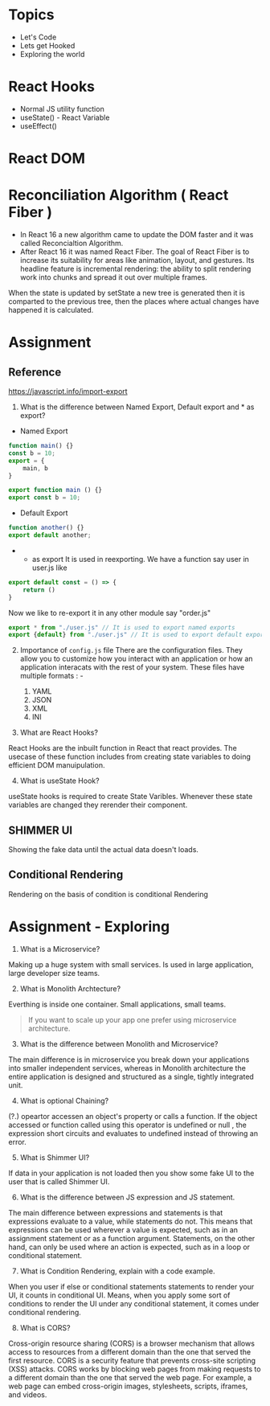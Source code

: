 # Topics
- Let's Code
- Lets get Hooked
- Exploring the world


# React Hooks
- Normal JS utility function 
- useState() - React Variable
- useEffect()

# React DOM 



# Reconciliation Algorithm ( React Fiber )
- In React 16 a new algorithm came to update the DOM faster and it was called Reconcialtion Algorithm.
- After React 16 it was named React Fiber.
The goal of React Fiber is to increase its suitability for areas like animation, layout, and gestures. Its headline feature is incremental rendering: the ability to split rendering work into chunks and spread it out over multiple frames.

When the state is updated by setState a new tree is generated then it is comparted to the previous tree, then the places where actual changes have happened it is calculated. 


# Assignment

## Reference 
https://javascript.info/import-export 

1. What is the difference between Named Export, Default export and * as export?
- Named Export 
```js
function main() {}
const b = 10;
export = {
    main, b
}
```

```js
export function main () {}
export const b = 10;
```

- Default Export 
```js
function another() {}
export default another;
```
- * as export 
It is used in reexporting. 
We have a function say user in user.js like 
```js
export default const = () => {
    return ()
}

```

Now we like to re-export it in any other module say "order.js"
```javascript
export * from "./user.js" // It is used to export named exports
export {default} from "./user.js" // It is used to export default exports
```

2. Importance of `config.js` file 
There are the configuration files. They allow you to customize how you interact with an application or how an application interacats with the rest of your system. 
These files have multiple formats : - 
    1. YAML
    2. JSON
    3. XML
    4. INI

3. What are React Hooks?

React Hooks are the inbuilt function in React that react provides. The usecase of these function includes from creating state variables to doing efficient DOM manuipulation.

4. What is useState Hook?

useState hooks is required to create State Varibles. Whenever these state variables are changed they rerender their component. 


## SHIMMER UI

Showing the fake data until the actual data doesn't loads.


## Conditional Rendering 

Rendering on the basis of condition is conditional Rendering


# Assignment - Exploring

1. What is a Microservice?

Making up a huge system with small services. Is used in large application, large developer size teams. 

2. What is Monolith Archtecture?

Everthing is inside one container. Small applications, small teams. 

> If you want to scale up your app one prefer using microservice architecture.

3. What is the difference between Monolith and Microservice?

The main difference is in microservice you break down your applications into smaller independent services, whereas in Monolith architecture the entire application is designed and structured as a single, tightly integrated unit.

4. What is optional Chaining?

(?.) opeartor accessen an object's property or calls a function. If the object accessed or function called using this operator is undefined or null , the expression short circuits and evaluates to undefined instead of throwing an error.

5. What is Shimmer UI?

If data in your application is not loaded then you show some fake UI to the user that is called Shimmer UI.

6. What is the difference between JS expression and JS statement.

The main difference between expressions and statements is that expressions evaluate to a value, while statements do not. This means that expressions can be used wherever a value is expected, such as in an assignment statement or as a function argument. Statements, on the other hand, can only be used where an action is expected, such as in a loop or conditional statement.

7. What is Condition Rendering, explain with a code example.

When you user if else or conditional statements statements to render your UI, it counts in conditional UI. Means, when you apply some sort of conditions to render the UI under any conditional statement, it comes under conditional rendering.

8. What is CORS?

Cross-origin resource sharing (CORS) is a browser mechanism that allows access to resources from a different domain than the one that served the first resource. CORS is a security feature that prevents cross-site scripting (XSS) attacks. 
CORS works by blocking web pages from making requests to a different domain than the one that served the web page. For example, a web page can embed cross-origin images, stylesheets, scripts, iframes, and videos. 
